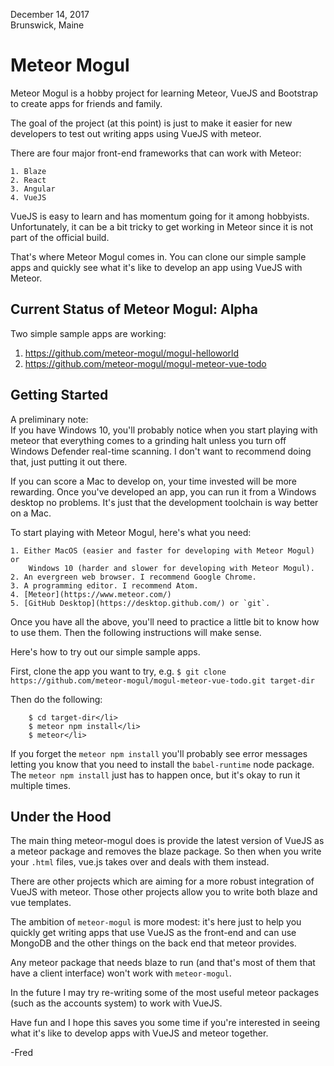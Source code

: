 December 14, 2017\
Brunswick, Maine

# Meteor Mogul

Meteor Mogul is a hobby project for learning Meteor, VueJS and Bootstrap to create apps for friends and family.

The goal of the project (at this point) is just to make it easier for new developers to test out writing apps using VueJS with meteor.

There are four major front-end frameworks that can work with Meteor:

    1. Blaze
    2. React
    3. Angular
    4. VueJS

VueJS is easy to learn and has momentum going for it among hobbyists.  Unfortunately, it can be a bit tricky to get working in Meteor since it is not part of the official build.

That's where Meteor Mogul comes in.  You can clone our simple sample apps and quickly see what it's like to develop an app using VueJS with Meteor.

## Current Status of Meteor Mogul: Alpha

Two simple sample apps are working:

  <ol>
    <li><a href="https://github.com/meteor-mogul/mogul-helloworld">https://github.com/meteor-mogul/mogul-helloworld</a></li>
    <li><a href="https://github.com/meteor-mogul/mogul-meteor-vue-todo">https://github.com/meteor-mogul/mogul-meteor-vue-todo</a></li>
  </ol>

## Getting Started

A preliminary note:\
     If you have Windows 10, you'll probably notice when you start playing
     with meteor that everything comes to a grinding halt unless you turn off
     Windows Defender real-time scanning.  I don't want to recommend doing that,
     just putting it out there.

If you can score a Mac to develop on, your time invested will be more rewarding.  Once you've developed an app, you can run it from a Windows desktop no problems.  It's just that the development toolchain is way better on a Mac.

To start playing with Meteor Mogul, here's what you need:

    1. Either MacOS (easier and faster for developing with Meteor Mogul) or
        Windows 10 (harder and slower for developing with Meteor Mogul).
    2. An evergreen web browser. I recommend Google Chrome.
    3. A programming editor. I recommend Atom.
    4. [Meteor](https://www.meteor.com/)
    5. [GitHub Desktop](https://desktop.github.com/) or `git`.

Once you have all the above, you'll need to practice a little bit to know how to use them.  Then the following instructions will make sense.

Here's how to try out our simple sample apps.

First, clone the app you want to try, e.g. `$ git clone https://github.com/meteor-mogul/mogul-meteor-vue-todo.git target-dir`

Then do the following:

```
    $ cd target-dir</li>
    $ meteor npm install</li>
    $ meteor</li>
```

If you forget the `meteor npm install` you'll probably see error messages letting you know that you need to install the `babel-runtime` node package.  The `meteor npm install` just has to happen once, but it's okay to run it multiple times.

## Under the Hood

The main thing meteor-mogul does is provide the latest version of VueJS as a meteor package and removes the blaze package.  So then when you write your `.html` files, vue.js takes over and deals with them instead.</p>

There are other projects which are aiming for a more robust integration of VueJS with meteor.  Those other projects allow you to write both blaze and vue templates.

The ambition of `meteor-mogul` is more modest: it's here just to help you quickly get writing apps that use VueJS as the front-end and can use MongoDB and the other things on the back end that meteor provides.

Any meteor package that needs blaze to run (and that's most of them that have a client interface) won't work with `meteor-mogul`.

In the future I may try re-writing some of the most useful meteor packages (such as the accounts system) to work with VueJS.

Have fun and I hope this saves you some time if you're interested in seeing what it's like to develop apps with VueJS and meteor together.

\-Fred
